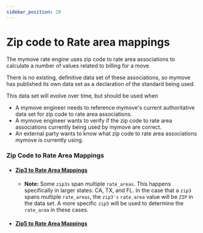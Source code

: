 ```yaml
---
sidebar_position: 20
---
```


# Zip code to Rate area mappings

The mymove rate engine uses zip code to rate area associations to calculate a number of values related to billing for a move.

There is no existing, definitive data set of these associations, so mymove has published its own data set as a declaration of the standard being used.

This data set will evolve over time, but should be used when
* A mymove engineer needs to reference mymove's current authoritative data set for zip code to rate area associations.
* A mymove engineer wants to verify if the zip code to rate area associations currently being used by mymove are correct.
* An external party wants to know what zip code to rate area associations mymove is currently using.

### Zip Code to Rate Area Mappings
* #### [Zip3 to Rate Area Mappings](/transcom/mymove/blob/master/pkg/services/ghcimport/fixtures/tariff400ng_zip3s_fixture.csv "Zip3 to Rate Area Associations")
  * **Note:** Some `zip3s` span multiple `rate_areas`. This happens specifically in larger states: CA, TX, and FL. In the case that a `zip3` spans multiple `rate_areas`, the `zip3's` `rate_area` value will be `ZIP` in the data set. A more specific `zip5` will be used to determine the `rate_area` in these cases.


* #### [Zip5 to Rate Area Mappings](/transcom/mymove/blob/master/pkg/services/ghcimport/fixtures/tariff400ng_zip5_rate_areas_fixture.csv "Zip5 to Rate Area Associations")




